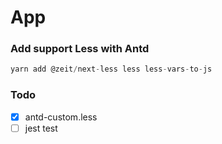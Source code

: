 # App


### Add support Less with Antd

```javascript
yarn add @zeit/next-less less less-vars-to-js
```

### Todo
- [x] antd-custom.less
- [ ] jest test